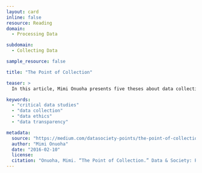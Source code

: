 ```yaml
---
layout: card
inline: false
resource: Reading
domain:
  - Processing Data

subdomain:
  - Collecting Data

sample_resource: false

title: "The Point of Collection"

teaser: >
  In this article, Mimi Onuoha presents five theses about data collection that are important to keep in mind while working with data.

keywords:
  - "critical data studies"
  - "data collection"
  - "data ethics"
  - "data transparency"

metadata:
  source: "https://medium.com/datasociety-points/the-point-of-collection-8ee44ad7c2fa"
  author: "Mimi Onuoha"
  date: "2016-02-10"
  license:
  citation: "Onuoha, Mimi. “The Point of Collection.” Data & Society: Points, 31 Oct. 2016, https://points.datasociety.net/the-point-of-collection-8ee44ad7c2fa."
---
```

